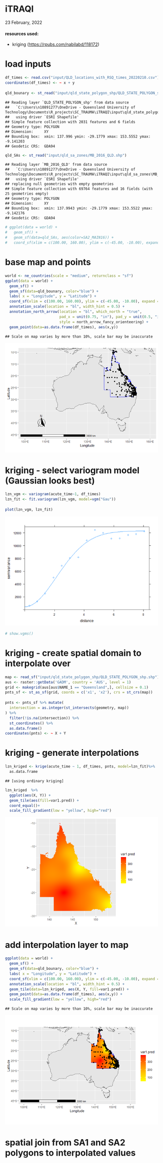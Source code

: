 iTRAQI
================
23 February, 2022

#### resources used:

-   kriging (<https://rpubs.com/nabilabd/118172>)

# load inputs

``` r
df_times <- read.csv("input/QLD_locations_with_RSQ_times_20220210.csv")
coordinates(df_times) <- ~ x + y

qld_bounary <- st_read("input/qld_state_polygon_shp/QLD_STATE_POLYGON_shp.shp")
```

    ## Reading layer `QLD_STATE_POLYGON_shp' from data source 
    ##   `C:\Users\n10891277\OneDrive - Queensland University of Technology\Documents\R_projects\SC_TRAUMA\iTRAQI\input\qld_state_polygon_shp\QLD_STATE_POLYGON_shp.shp' 
    ##   using driver `ESRI Shapefile'
    ## Simple feature collection with 2031 features and 6 fields
    ## Geometry type: POLYGON
    ## Dimension:     XY
    ## Bounding box:  xmin: 137.996 ymin: -29.1779 xmax: 153.5552 ymax: -9.141203
    ## Geodetic CRS:  GDA94

``` r
qld_SAs <- st_read("input/qld_sa_zones/MB_2016_QLD.shp")
```

    ## Reading layer `MB_2016_QLD' from data source 
    ##   `C:\Users\n10891277\OneDrive - Queensland University of Technology\Documents\R_projects\SC_TRAUMA\iTRAQI\input\qld_sa_zones\MB_2016_QLD.shp' 
    ##   using driver `ESRI Shapefile'
    ## replacing null geometries with empty geometries
    ## Simple feature collection with 69764 features and 16 fields (with 25 geometries empty)
    ## Geometry type: POLYGON
    ## Dimension:     XY
    ## Bounding box:  xmin: 137.9943 ymin: -29.1779 xmax: 153.5522 ymax: -9.142176
    ## Geodetic CRS:  GDA94

``` r
# ggplot(data = world) +
#   geom_sf() +
#   geom_sf(data=qld_SAs, aes(color=SA2_MAIN16)) +
#   coord_sf(xlim = c(100.00, 160.00), ylim = c(-45.00, -10.00), expand = T) 
```

# base map and points

``` r
world <- ne_countries(scale = "medium", returnclass = "sf")
ggplot(data = world) +
  geom_sf() +
  geom_sf(data=qld_bounary, color="blue") +
  labs( x = "Longitude", y = "Latitude") +
  coord_sf(xlim = c(100.00, 160.00), ylim = c(-45.00, -10.00), expand = T) +
  annotation_scale(location = "bl", width_hint = 0.5) +
  annotation_north_arrow(location = "bl", which_north = "true", 
                         pad_x = unit(0.75, "in"), pad_y = unit(0.5, "in"),
                         style = north_arrow_fancy_orienteering) +
  geom_point(data=as.data.frame(df_times), aes(x,y))
```

    ## Scale on map varies by more than 10%, scale bar may be inaccurate

![](iTRAQI_files/figure-gfm/unnamed-chunk-2-1.png)<!-- -->

# kriging - select variogram model (Gaussian looks best)

``` r
lzn_vgm <- variogram(acute_time~1, df_times)
lzn_fit <- fit.variogram(lzn_vgm, model=vgm("Gau"))

plot(lzn_vgm, lzn_fit)
```

![](iTRAQI_files/figure-gfm/unnamed-chunk-3-1.png)<!-- -->

``` r
# show.vgms()
```

# kriging - create spatial domain to interpolate over

``` r
map <- read_sf("input/qld_state_polygon_shp/QLD_STATE_POLYGON_shp.shp")
aus <- raster::getData('GADM', country = 'AUS', level = 1)
grid <- makegrid(aus[aus$NAME_1 == "Queensland",], cellsize = 0.1)
pnts_sf <- st_as_sf(grid, coords = c('x1', 'x2'), crs = st_crs(map))

pnts <- pnts_sf %>% mutate(
  intersection = as.integer(st_intersects(geometry, map))
) %>%
  filter(!is.na(intersection)) %>%
  st_coordinates() %>% 
  as.data.frame()
coordinates(pnts) <- ~ X + Y
```

# kriging - generate interpolations

``` r
lzn_kriged <- krige(acute_time ~ 1, df_times, pnts, model=lzn_fit)%>%
  as.data.frame
```

    ## [using ordinary kriging]

``` r
lzn_kriged  %>%
  ggplot(aes(X, Y)) + 
  geom_tile(aes(fill=var1.pred)) + 
  coord_equal()+
  scale_fill_gradient(low = "yellow", high="red")
```

![](iTRAQI_files/figure-gfm/unnamed-chunk-5-1.png)<!-- -->

# add interpolation layer to map

``` r
ggplot(data = world) +
  geom_sf() +
  geom_sf(data=qld_bounary, color="blue") +
  labs( x = "Longitude", y = "Latitude") +
  coord_sf(xlim = c(100.00, 160.00), ylim = c(-45.00, -10.00), expand = T) +
  annotation_scale(location = "bl", width_hint = 0.5) +
  geom_tile(data=lzn_kriged, aes(X, Y, fill=var1.pred)) +
  geom_point(data=as.data.frame(df_times), aes(x,y)) +
  scale_fill_gradient(low = "yellow", high="red")
```

    ## Scale on map varies by more than 10%, scale bar may be inaccurate

![](iTRAQI_files/figure-gfm/unnamed-chunk-6-1.png)<!-- -->

# spatial join from SA1 and SA2 polygons to interpolated values
